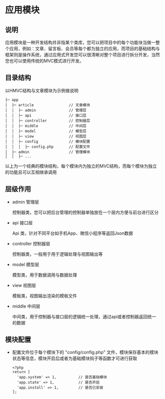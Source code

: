 # 应用模块

## 说明

应用模块是一种开发结构并非指某个类库，您可以把项目中的每个功能块当做一整个应用，例如：文章、留言板、会员等每个都为独立的应用，而项目的基础结构与框架则是操作系统，通过应用式开发您可以很清晰对整个项目进行拆分开发，当然您也可以使用传统的MVC模式进行开发。

## 目录结构

以HMVC结构与文章模块为示例做说明

```
├─ app
│  ├─ article                // 文章模块
│  │  ├─ admin               // 管理层
│  │  ├─ api                 // 接口层
│  │  ├─ controller          // 控制器层
│  │  ├─ middle              // 中间层
│  │  ├─ model               // 模型层
│  │  ├─ view                // 视图层
│  │  ├─ config              // 模块配置
│  │  │  ├─ config.php       // 配置文件
│  ├─ admin                  // 管理模块
│  │  ├─ ...
```

以上为一个经典的模块结构，每个模块内为独立的MVC结构，而每个模块为独立的功能且可以互相继承调用

## 层级作用

- admin 管理层

  控制器类，您可以把后台管理的控制器单独放在一个层内方便与前台进行区分

- api 接口层

   Api 类，针对不同平台如手机App、微信小程序等返回Json数据

- controller 控制器层

  控制器类，一般用于用于逻辑处理与视图输出等

- model 模型层

  模型类，用于数据调用与数据处理

- view 视图层

  模板类，视图输出渲染的模板文件

- middle 中间层

  中间类，用于控制器与接口层的逻辑统一处理，通过api或者控制器返回统一的数据

## 模块配置

- 配置文件位于每个模块下的 "config/config.php" 文件，模块保存基本的模块状态等信息，模块开启后或者为基础模块钩子等函数才可进行获取

  ```
  <?php
  return [
  	'app.system' => 1,          // 是否基础模块
  	'app.state' => 1,           // 是否开启
  	'app.install' => 1,         // 是否已安装
  ];
  ```

  